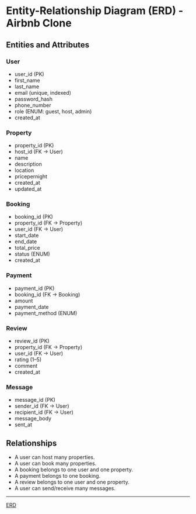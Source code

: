 # Entity-Relationship Diagram (ERD) - Airbnb Clone

## Entities and Attributes

### User
- user_id (PK)
- first_name
- last_name
- email (unique, indexed)
- password_hash
- phone_number
- role (ENUM: guest, host, admin)
- created_at

### Property
- property_id (PK)
- host_id (FK → User)
- name
- description
- location
- pricepernight
- created_at
- updated_at

### Booking
- booking_id (PK)
- property_id (FK → Property)
- user_id (FK → User)
- start_date
- end_date
- total_price
- status (ENUM)
- created_at

### Payment
- payment_id (PK)
- booking_id (FK → Booking)
- amount
- payment_date
- payment_method (ENUM)

### Review
- review_id (PK)
- property_id (FK → Property)
- user_id (FK → User)
- rating (1–5)
- comment
- created_at

### Message
- message_id (PK)
- sender_id (FK → User)
- recipient_id (FK → User)
- message_body
- sent_at

## Relationships
- A user can host many properties.
- A user can book many properties.
- A booking belongs to one user and one property.
- A payment belongs to one booking.
- A review belongs to one user and one property.
- A user can send/receive many messages.

---

[ERD](https://chatgpt.com/s/m_6860322ce0248191bae95f173411b0dc)


